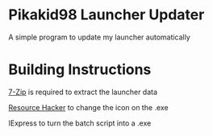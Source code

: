 # Pikakid98 Launcher Updater
A simple program to update my launcher automatically

<h1>Building Instructions</h1>

[7-Zip](https://www.7-zip.org/)
is required to extract the launcher data

[Resource Hacker](http://angusj.com/resourcehacker/)
to change the icon on the .exe

IExpress to turn the batch script into a .exe
